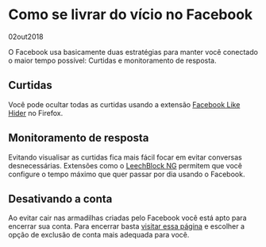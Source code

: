 # Como se livrar do vício no Facebook
02out2018

O Facebook usa basicamente duas estratégias para manter você conectado o maior tempo possível: Curtidas e monitoramento de resposta.

## Curtidas
Você pode ocultar todas as curtidas usando a extensão [Facebook Like Hider](https://addons.mozilla.org/pt-BR/firefox/addon/like-hider/?src=search) no Firefox.

## Monitoramento de resposta
Evitando visualisar as curtidas fica mais fácil focar em evitar conversas desnecessárias. Extensões como o [LeechBlock NG](https://addons.mozilla.org/pt-BR/firefox/addon/leechblock-ng/) permitem que você configure o tempo máximo que quer passar por dia usando o Facebook.

## Desativando a conta
Ao evitar cair nas armadilhas criadas pelo Facebook você está apto para encerrar sua conta. Para encerrar basta [visitar essa página](htttps://facebook.com/deactivate.php) e escolher a opção de exclusão de conta mais adequada para você.
